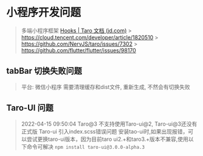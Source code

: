 # 小程序开发问题

> 多端小程序框架
> [Hooks | Taro 文档 (jd.com)](https://taro-docs.jd.com/taro/docs/hooks) > <https://cloud.tencent.com/developer/article/1820510> > <https://github.com/NervJS/taro/issues/7302> > <https://github.com/flutter/flutter/issues/98170>

## tabBar 切换失败问题

> 平台: 微信小程序
> 需要清理缓存和dist文件, 重新生成, 不然会有切换失败

## Taro-UI 问题

> 2022-04-15 09:50:04 Taro@3 不支持使用Taro-ui@2, Taro-ui@3还没有正式版
> Taro-ui 引入index.scss错误问题
> 安装tao-ui时,如果出现报错，可以尝试更换taro-ui版本，因为目前taro ui2.+和taro3.+版本不兼容,使用以下命令可解决
> `npm install taro-ui@3.0.0-alpha.3`
